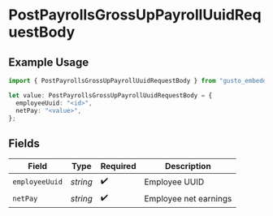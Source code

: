 # PostPayrollsGrossUpPayrollUuidRequestBody

## Example Usage

```typescript
import { PostPayrollsGrossUpPayrollUuidRequestBody } from "gusto_embedded/models/operations";

let value: PostPayrollsGrossUpPayrollUuidRequestBody = {
  employeeUuid: "<id>",
  netPay: "<value>",
};
```

## Fields

| Field                 | Type                  | Required              | Description           |
| --------------------- | --------------------- | --------------------- | --------------------- |
| `employeeUuid`        | *string*              | :heavy_check_mark:    | Employee UUID         |
| `netPay`              | *string*              | :heavy_check_mark:    | Employee net earnings |